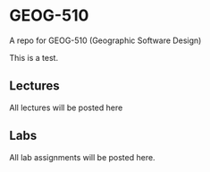 # GEOG-510
A repo for GEOG-510 (Geographic Software Design)

This is a test.

## Lectures

All lectures will be posted here
## Labs

All lab assignments will be posted here.